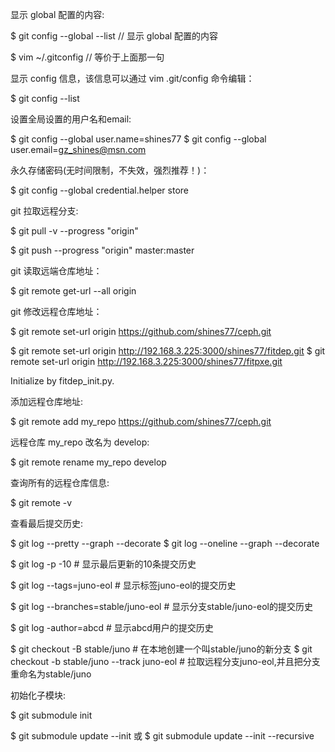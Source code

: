 
显示 global 配置的内容:

$ git config --global --list   // 显示 global 配置的内容

$ vim ~/.gitconfig             // 等价于上面那一句

显示 config 信息，该信息可以通过 vim .git/config 命令编辑：

$ git config --list

设置全局设置的用户名和email:

$ git config --global user.name=shines77
$ git config --global user.email=gz_shines@msn.com

永久存储密码(无时间限制，不失效，强烈推荐！)：

$ git config --global credential.helper store

git 拉取远程分支:

$ git pull -v --progress "origin"

$ git push --progress "origin" master:master

git 读取远端仓库地址：

$ git remote get-url --all origin

git 修改远程仓库地址：

$ git remote set-url origin https://github.com/shines77/ceph.git

$ git remote set-url origin http://192.168.3.225:3000/shines77/fitdep.git
$ git remote set-url origin http://192.168.3.225:3000/shines77/fitpxe.git

Initialize by fitdep_init.py.

添加远程仓库地址:

$ git remote add my_repo https://github.com/shines77/ceph.git


远程仓库 my_repo 改名为 develop:

$ git remote rename my_repo develop

查询所有的远程仓库信息:

$ git remote -v

查看最后提交历史:

$ git log --pretty --graph --decorate
$ git log --oneline --graph --decorate

$ git log -p -10                        # 显示最后更新的10条提交历史

$ git log --tags=juno-eol               # 显示标签juno-eol的提交历史

$ git log --branches=stable/juno-eol    # 显示分支stable/juno-eol的提交历史

$ git log -author=abcd                  # 显示abcd用户的提交历史

$ git checkout -B stable/juno                           # 在本地创建一个叫stable/juno的新分支
$ git checkout -b stable/juno --track juno-eol          # 拉取远程分支juno-eol,并且把分支重命名为stable/juno


初始化子模块:

$ git submodule init

$ git submodule update --init
或
$ git submodule update --init --recursive
